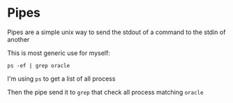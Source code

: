 Pipes
=======

Pipes are a simple unix way to send the stdout of a command to the stdin of another

This is most generic use for myself:
```
ps -ef | grep oracle 
```

I'm using `ps` to get a list of all process

Then the pipe send it to `grep` that check all process matching `oracle`